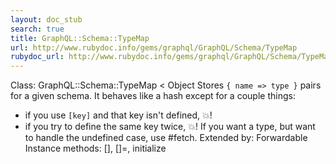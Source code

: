 ```yaml
---
layout: doc_stub
search: true
title: GraphQL::Schema::TypeMap
url: http://www.rubydoc.info/gems/graphql/GraphQL/Schema/TypeMap
rubydoc_url: http://www.rubydoc.info/gems/graphql/GraphQL/Schema/TypeMap
---
```


Class: GraphQL::Schema::TypeMap < Object
Stores `{ name => type }` pairs for a given schema. It behaves like
a hash except for a couple things:
- if you use `[key]` and that key isn't defined, 💥!
- if you try to define the same key twice, 💥!
If you want a type, but want to handle the undefined case, use
#fetch. 
Extended by:
Forwardable
Instance methods:
[], []=, initialize

